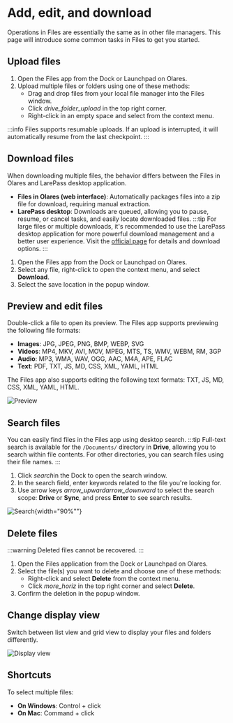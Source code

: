 # Add, edit, and download
Operations in Files are essentially the same as in other file managers. This page will introduce some common tasks in Files to get you started.

## Upload files

1. Open the Files app from the Dock or Launchpad on Olares.
2. Upload multiple files or folders using one of these methods:
   - Drag and drop files from your local file manager into the Files window. 
   - Click <i class="material-icons">drive_folder_upload</i> in the top right corner. 
   - Right-click in an empty space and select from the context menu.

:::info
Files supports resumable uploads. If an upload is interrupted, it will automatically resume from the last checkpoint.
:::

## Download files
When downloading multiple files, the behavior differs between the Files in Olares and LarePass desktop application.
* **Files in Olares (web interface)**: Automatically packages files into a zip file for download, requiring manual extraction.
* **LarePass desktop**: Downloads are queued, allowing you to pause, resume, or cancel tasks, and easily locate downloaded files.
:::tip
For large files or multiple downloads, it's recommended to use the LarePass desktop application for more powerful download management and a better user experience. Visit the [official page](https://www.olares.xyz/larepass) for details and download options.
:::

1. Open the Files app from the Dock or Launchpad on Olares.
2. Select any file, right-click to open the context menu, and select **Download**.
3. Select the save location in the popup window.

## Preview and edit files
Double-click a file to open its preview. The Files app supports previewing the following file formats:

* **Images**: JPG, JPEG, PNG, BMP, WEBP, SVG
* **Videos**: MP4, MKV, AVI, MOV, MPEG, MTS, TS, WMV, WEBM, RM, 3GP
* **Audio**: MP3, WMA, WAV, OGG, AAC, M4A, APE, FLAC
* **Text**: PDF, TXT, JS, MD, CSS, XML, YAML, HTML

The Files app also supports editing the following text formats: TXT, JS, MD, CSS, XML, YAML, HTML.

![Preview](/images/manual/tasks/files-preview.png)
## Search files
You can easily find files in the Files app using desktop search.
:::tip
Full-text search is available for the `/Documents/` directory in **Drive**, allowing you to search within file contents. For other directories, you can search files using their file names.
:::
1. Click <i class="material-icons">search</i>in the Dock to open the search window.
2. In the search field, enter keywords related to the file you're looking for.
3. Use arrow keys <i class="material-icons">arrow_upward</i><i class="material-icons">arrow_downward</i> to select the search scope: **Drive** or **Sync**, and press **Enter** to see search results.

![Search](/images/manual/tasks/files-search.png){width="90%""}
## Delete files
:::warning
Deleted files cannot be recovered.
:::
1. Open the Files application from the Dock or Launchpad on Olares.
2. Select the file(s) you want to delete and choose one of these methods:
   - Right-click and select **Delete** from the context menu.
   - Click <i class="material-icons">more_horiz</i> in the top right corner and select **Delete**.
3. Confirm the deletion in the popup window.

## Change display view

Switch between list view and grid view to display your files and folders differently.

![Display view](/images/manual/tasks/files-display-view.png)
## Shortcuts
To select multiple files:

* **On Windows**: Control + click
* **On Mac**: Command + click
